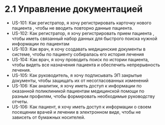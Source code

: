 # 2.1 Управление документацией

* US-101: Как регистратор, я хочу регистрировать карточку нового пациента , чтобы не вводить повторно данные пациента.
* US-102: Как регистратор, я хочу регистрировать прием пациента ,  чтобы иметь связанный набор данных для быстрого поиска нужной информации по пациентам
* US-103: Как врач, я хочу создавать медицинские документы в системе, чтобы по пациенту собиралась его история лечения &#x20;
* &#x20;US-104: Как врач, я хочу проводить поиск по истории пациента, чтобы видеть все назначения пациента и обеспечить непрерывность лечения.
* US-105: Как руководитель, я хочу подписывать  ЭП закрытые документы, чтобы защищать их от несогласованных изменений
* US-106: Как аналитик, я хочу иметь доступ к информации по оказанной поликлиникой пациентам медицинской помощи по разным профилям, чтобы формировать необходимые руководству отчеты.
* US-106: Как пациент, я хочу иметь доступ к информации о своем посещении врачей и лечении в электронном виде, чтобы не зависеть от бумажных носителей.
